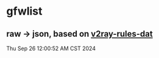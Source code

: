 # gfwlist
## raw -> json, based on [v2ray-rules-dat](https://github.com/Loyalsoldier/v2ray-rules-dat)
Thu Sep 26 12:00:52 AM CST 2024


